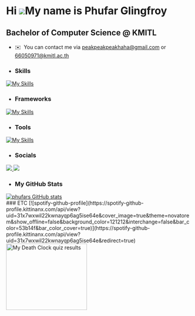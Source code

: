 Hi ![](https://user-images.githubusercontent.com/18350557/176309783-0785949b-9127-417c-8b55-ab5a4333674e.gif)My name is Phufar Glingfroy
========================================================================================================================================

Bachelor of Computer Science @ KMITL
------------------
*   ✉️  You can contact me via [peakpeakpeakhaha@gmail.com](mailto:peakpeakpeakhaha@gmail.com) or [66050971@kmitl.ac.th](mailto:66050971@kmitl.ac.th)

* ### Skills 
[![My Skills](https://skillicons.dev/icons?i=java,python,js,html,css)](https://skillicons.dev)
* ### Frameworks
[![My Skills](https://skillicons.dev/icons?i=svelte,tailwind)](https://skillicons.dev) 
* ### Tools
[![My Skills](https://skillicons.dev/icons?i=vscode,docker,postman,ubuntu,kali)](https://skillicons.dev)
* ### Socials
<p style={gap=5px}>
    <a href="https://skillicons.dev">
        <img src="https://skillicons.dev/icons?i=discord" />
    </a>
    <a href="https://www.instagram.com/phxfrr/">
         <img src="https://skillicons.dev/icons/?i=instagram">
    </a>
</p>

* ### My GitHub Stats
<div>
<a href="http://www.github.com/phufar"><img src="https://github-readme-stats.vercel.app/api?username=phufar&show&#95;icons=true&hide=&count&#95;private=true&title&#95;color=ef4444&text&#95;color=ffffff&icon&#95;color=ef4444&bg&#95;color=1c1917&hide&#95;border=true&show&#95;icons=true" alt="phufars GitHub stats" /></a>
</div>
<div>
### ETC
[![spotify-github-profile](https://spotify-github-profile.kittinanx.com/api/view?uid=31x7wxwil22kwnayqp6ag5ise64e&cover_image=true&theme=novatorem&show_offline=false&background_color=121212&interchange=false&bar_color=53b14f&bar_color_cover=true)](https://spotify-github-profile.kittinanx.com/api/view?uid=31x7wxwil22kwnayqp6ag5ise64e&redirect=true)
</div>
<a href="https://www.death-clock.org">
<img src="https://www.death-clock.org/death-clock-badge1.php?dod=Friday, 25th September&yod=2076&aod=Age 71" alt="My Death Clock quiz results" width="220" height="180" border="0" />
</a>
							